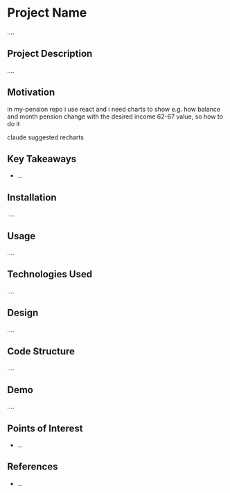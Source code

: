<h1>Project Name</h1>
....



<h2>Project Description</h2>
....



<h2>Motivation</h2>
in my-pension repo i use react and i need charts to show e.g. how balance and month pension change with the desired income 62-67 value, so how to do it

claude suggested recharts

<h2>Key Takeaways</h2>
<ul>
    <li>...</li>
   
</ul>

<h2>Installation</h2>
....


<h2>Usage</h2>
....


<h2>Technologies Used</h2>
....


<h2>Design</h2>
....


<h2>Code Structure</h2>
....

<h2>Demo</h2>
....

<h2>Points of Interest</h2>
<ul>
    <li>...</li>
   
</ul>

<h2>References</h2>
<ul>
    <li>...</li>
   
</ul>

